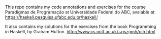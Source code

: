This repo contains my code annotations and exercises for the course Paradigmas de Programação at Universidade Federal do ABC, avaiable at: https://haskell.pesquisa.ufabc.edu.br/haskell/

It also contains my solutions for the exercises from the book Programming in Haskell, by Graham Hutton.
http://www.cs.nott.ac.uk/~pszgmh/pih.html
